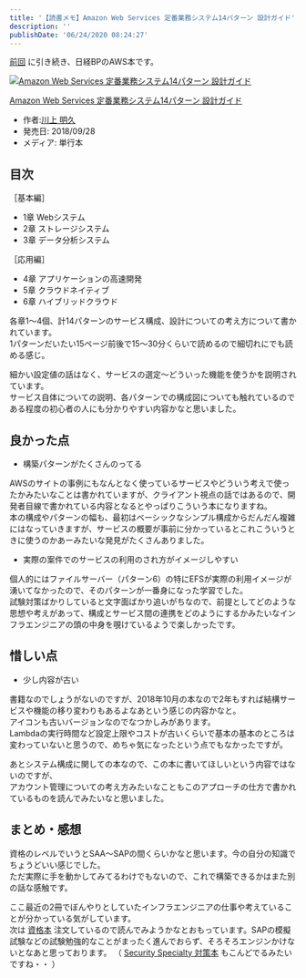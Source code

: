 ```yaml
---
title: '【読書メモ】Amazon Web Services 定番業務システム14パターン 設計ガイド'
description: ''
publishDate: '06/24/2020 08:24:27'
---
```


<p><a href="https://jtk.hatenablog.com/entry/2020/06/03/185038">前回</a> に引き続き、日経BPのAWS本です。</p>

<p><div class="hatena-asin-detail"><a href="https://www.amazon.co.jp/exec/obidos/ASIN/4822292509/hatena-blog-22/"><img src="https://m.media-amazon.com/images/I/515kSh2RKFL._SL160_.jpg" class="hatena-asin-detail-image" alt="Amazon Web Services 定番業務システム14パターン 設計ガイド" title="Amazon Web Services 定番業務システム14パターン 設計ガイド"></a><div class="hatena-asin-detail-info"><p class="hatena-asin-detail-title"><a href="https://www.amazon.co.jp/exec/obidos/ASIN/4822292509/hatena-blog-22/">Amazon Web Services 定番業務システム14パターン 設計ガイド</a></p><ul><li><span class="hatena-asin-detail-label">作者:</span><a href="http://d.hatena.ne.jp/keyword/%C0%EE%BE%E5%20%CC%C0%B5%D7" class="keyword">川上 明久</a></li><li><span class="hatena-asin-detail-label">発売日:</span> 2018/09/28</li><li><span class="hatena-asin-detail-label">メディア:</span> 単行本</li></ul></div><div class="hatena-asin-detail-foot"></div></div></p>

<h2>目次</h2>

<p>［基本編］</p>

<ul>
<li>1章 Webシステム</li>
<li>2章 ストレージシステム</li>
<li>3章 データ分析システム</li>
</ul>

<p>［応用編］</p>

<ul>
<li>4章 アプリケーションの高速開発</li>
<li>5章 クラウドネイティブ</li>
<li>6章 ハイブリッドクラウド</li>
</ul>

<p>各章1〜4個、計14パターンのサービス構成、設計についての考え方について書かれています。<br />
1パターンだいたい15ページ前後で15〜30分くらいで読めるので細切れにでも読める感じ。</p>

<p>細かい設定値の話はなく、サービスの選定〜どういった機能を使うかを説明されています。<br />
サービス自体についての説明、各パターンでの構成図についても触れているのである程度の初心者の人にも分かりやすい内容かなと思いました。</p>

<h2>良かった点</h2>

<ul>
<li>構築パターンがたくさんのってる</li>
</ul>

<p>AWSのサイトの事例にもなんとなく使っているサービスやどういう考えで使ったかみたいなことは書かれていますが、クライアント視点の話ではあるので、開発者目線で書かれている内容となるとやっぱりこういう本になりますね。<br />
本の構成やパターンの幅も、最初はベーシックなシンプル構成からだんだん複雑にはなっていきますが、サービスの概要が事前に分かっているとこれこういうときに使うのかあーみたいな発見がたくさんありました。</p>

<ul>
<li>実際の案件でのサービスの利用のされ方がイメージしやすい</li>
</ul>

<p>個人的にはファイルサーバー（パターン6）の特にEFSが実際の利用イメージが湧いてなかったので、そのパターンが一番身になった学習でした。<br />
試験対策ばかりしていると文字面ばかり追いがちなので、前提としてどのような思想や考えがあって、構成とサービス間の連携をどのようにするかみたいなインフラエンジニアの頭の中身を覗けているようで楽しかったです。</p>

<h2>惜しい点</h2>

<ul>
<li>少し内容が古い</li>
</ul>

<p>書籍なのでしょうがないのですが、2018年10月の本なので2年もすれば結構サービスや機能の移り変わりもあるよなあという感じの内容かなと。<br />
アイコンも古いバージョンなのでなつかしみがあります。<br />
Lambdaの実行時間など設定上限やコストが古いくらいで基本の基本のところは変わっていないと思うので、めちゃ気になったという点でもなかったですが。</p>

<p>あとシステム構成に関しての本なので、この本に書いてほしいという内容ではないのですが、<br />
アカウント管理についての考え方みたいなこともこのアプローチの仕方で書かれているものを読んでみたいなと思いました。</p>

<h2>まとめ・感想</h2>

<p>資格のレベルでいうとSAA〜SAPの間くらいかなと思います。今の自分の知識でちょうどいい感じでした。<br />
ただ実際に手を動かしてみてるわけでもないので、これで構築できるかはまた別の話な感触です。</p>

<p>ここ最近の2冊でぼんやりとしていたインフラエンジニアの仕事や考えていることが分かっている気がしています。<br />
次は <a href="https://www.amazon.co.jp/dp/4865942483/">資格本</a> 注文しているので読んでみようかなとおもっています。SAPの模擬試験などの試験勉強的なことがまったく進んでおらず、そろそろエンジンかけないとなあと思っております。
（ <a href="https://www.amazon.co.jp/dp/4839970947/">Security Specialty 対策本</a> もこんどでるみたいですね・・ ）</p>
